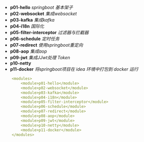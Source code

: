 
- **p01-hello**  _springboot 基本架子_
- **p02-websocket**  _集成websocket_
- **p03-kafka**  _集成kafka_
- **p04-i18n**  _国际化_
- **p05-filter-interceptor**  _过滤器与拦截器_
- **p06-schedule**   _定时任务_
- **p07-redirect**  _使用springboot重定向_
- **p08-aop**  _集成aop_
- **p09-jwt**  _集成JJwt处理 Token_
- **p10-netty**  
- **p11-docker** _将springboot项目在 idea 环境中打包到 docker 运行_
```yml
    <modules>
        <module>p01-hello</module>
        <module>p02-websocket</module>
        <module>p03-kafka</module>
        <module>p04-i18n</module>
        <module>p05-filter-interceptor</module>
        <module>p06-schedule</module>
        <module>p07-redirect</module>
        <module>p08-aop</module>
        <module>p09-jwt</module>
        <module>p10-netty</module>
        <module>p11-docker</module>
    </modules>
```